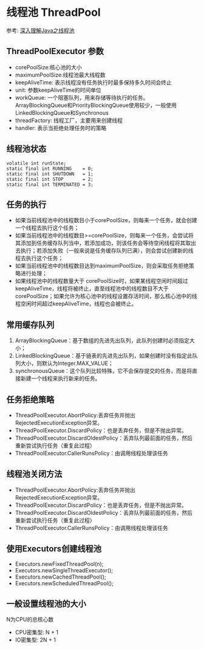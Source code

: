 # 线程池 ThreadPool

参考: [深入理解Java之线程池](http://www.importnew.com/19011.html)

## ThreadPoolExecutor 参数
- corePoolSize:核心池的大小
- maximumPoolSize:线程池最大线程数
- keepAliveTime: 表示线程没有任务执行时最多保持多久时间会终止
- unit: 参数keepAliveTime的时间单位
- workQueue: 一个阻塞队列，用来存储等待执行的任务。ArrayBlockingQueue和PriorityBlockingQueue使用较少，一般使用LinkedBlockingQueue和Synchronous
- threadFactory: 线程工厂，主要用来创建线程
- handler: 表示当拒绝处理任务时的策略

## 线程池状态
```
volatile int runState;
static final int RUNNING    = 0;
static final int SHUTDOWN   = 1;
static final int STOP       = 2;
static final int TERMINATED = 3;
```

## 任务的执行
- 如果当前线程池中的线程数目小于corePoolSize，则每来一个任务，就会创建一个线程去执行这个任务；
- 如果当前线程池中的线程数目>=corePoolSize，则每来一个任务，会尝试将其添加到任务缓存队列当中，若添加成功，则该任务会等待空闲线程将其取出去执行；若添加失败（一般来说是任务缓存队列已满），则会尝试创建新的线程去执行这个任务；
- 如果当前线程池中的线程数目达到maximumPoolSize，则会采取任务拒绝策略进行处理；
- 如果线程池中的线程数量大于 corePoolSize时，如果某线程空闲时间超过keepAliveTime，线程将被终止，直至线程池中的线程数目不大于corePoolSize；如果允许为核心池中的线程设置存活时间，那么核心池中的线程空闲时间超过keepAliveTime，线程也会被终止。

## 常用缓存队列
1. ArrayBlockingQueue：基于数组的先进先出队列，此队列创建时必须指定大小；
2. LinkedBlockingQueue：基于链表的先进先出队列，如果创建时没有指定此队列大小，则默认为Integer.MAX_VALUE；
3. synchronousQueue：这个队列比较特殊，它不会保存提交的任务，而是将直接新建一个线程来执行新来的任务。

## 任务拒绝策略

- ThreadPoolExecutor.AbortPolicy:丢弃任务并抛出RejectedExecutionException异常。
- ThreadPoolExecutor.DiscardPolicy：也是丢弃任务，但是不抛出异常。
- ThreadPoolExecutor.DiscardOldestPolicy：丢弃队列最前面的任务，然后重新尝试执行任务（重复此过程）
- ThreadPoolExecutor.CallerRunsPolicy：由调用线程处理该任务

## 线程池关闭方法
- ThreadPoolExecutor.AbortPolicy:丢弃任务并抛出RejectedExecutionException异常。
- ThreadPoolExecutor.DiscardPolicy：也是丢弃任务，但是不抛出异常。
- ThreadPoolExecutor.DiscardOldestPolicy：丢弃队列最前面的任务，然后重新尝试执行任务（重复此过程）
- ThreadPoolExecutor.CallerRunsPolicy：由调用线程处理该任务

## 使用Executors创建线程池
- Executors.newFixedThreadPool(n);
- Executors.newSingleThreadExecutor();
- Executors.newCachedThreadPool();
- Executors.newScheduledThreadPool();

## 一般设置线程池的大小
N为CPU的总核心数
- CPU密集型: N + 1
- IO密集型: 2N + 1

